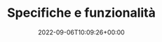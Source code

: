 ---
title : "Specifiche e funzionalità"
description: "Questa è la sede ufficiale della documentazione del Network Addon Mod."
summary: "Siete curiosi di conoscere il funzionamento interno di alcune parti del NAM? Date un'occhiata qui sotto."
lead: "SimCity 4 Network Addon Mod (NAM) del NAM Team"
date: 2022-09-06T10:09:26+00:00
lastmod: 2022-09-06T10:09:26+00:00
draft: false
images: []
weight: 20
url: "docs/tech-specs/"
---